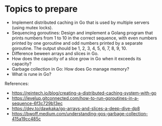 # Topics to prepare

- Implement distributed caching in Go that is used by multiple servers (using mutex locks).
- Sequencing goroutines: Design and implement a Golang program that prints numbers from 1 to 10 in the correct sequence, with even numbers printed by one goroutine and odd numbers printed by a separate goroutine. The output should be 1, 2, 3, 4, 5, 6, 7, 8, 9, 10.
- Difference beween arrays and slices in Go.
- How does the capacity of a slice grow in Go when it exceeds its capacity?
- Garbage collection in Go: How does Go manage memory?
- What is rune in Go?



References:
- https://reintech.io/blog/creating-a-distributed-caching-system-with-go
- https://levelup.gitconnected.com/how-to-run-goroutines-in-a-sequence-6f3c729b13ec
- https://dev.to/dawkaka/go-arrays-and-slices-a-deep-dive-dp8
- https://bwoff.medium.com/understanding-gos-garbage-collection-415a19cc485c